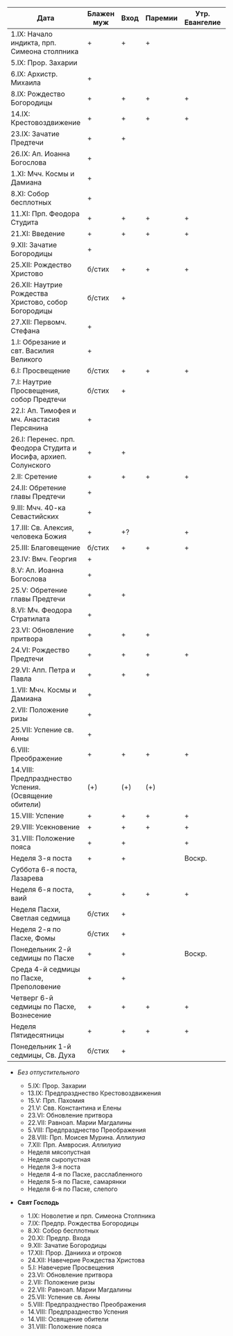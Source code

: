 
| Дата                                                             | Блажен муж | Вход | Паремии | Утр. Евангелие | Блаженны | Кондак  |
|------------------------------------------------------------------|------------|------|---------|----------------|----------|---------|
| 1.IX: Начало индикта, прп. Симеона столпника                     | +          | +    | +       |                | +        | + (св.) |
| 5.IX: Прор. Захарии                                              |            |      |         |                | +        |         |
| 6.IX: Архистр. Михаила                                           | +          |      |         |                | +        |         |
| 8.IX: Рождество Богородицы                                       | +          | +    | +       | +              | +        | +       |
| 14.IX: Крестовоздвижение                                         | +          | +    | +       | +              | +        | +       |
| 23.IX: Зачатие Предтечи                                          | +          | +    |         |                | +        |         |
| 26.IX: Ап. Иоанна Богослова                                      | +          |      |         |                |          |         |
| 1.XI: Мчч. Космы и Дамиана                                       | +          |      |         |                |          |         |
| 8.XI: Собор бесплотных                                           | +          |      |         |                |          |         |
| 11.XI: Прп. Феодора Студита                                      | +          | +    | +       | +              | +        | +       |
| 21.XI: Введение                                                  | +          | +    | +       | +              | -?       | -?      |
| 9.XII: Зачатие Богородицы                                        | +          |      |         |                |          |         |
| 25.XII: Рождество Христово                                       | б/стих     | +    | +       | +              | антиф.   | +       |
| 26.XII: Наутрие Рождества Христово, собор Богородицы             | б/стих     | +    |         |                | +        | -?      |
| 27.XII: Первомч. Стефана                                         | +          |      |         |                |          |         |
| 1.I: Обрезание и свт. Василия Великого                           | +          |      |         |                | +        |         |
| 6.I: Просвещение                                                 | б/стих     | +    | +       | +              | антиф.   | +       |
| 7.I: Наутрие Просвещения, собор Предтечи                         | б/стих     | +    |         |                | +        | +       |
| 22.I: Ап. Тимофея и мч. Анастасия Персянина                      | +          |      |         |                |          |         |
| 26.I: Перенес. прп. Феодора Студита и Иосифа, архиеп. Солунского | +          | +    |         |                | +        | +       |
| 2.II: Сретение                                                   | +          | +    | +       | +              | +        | +       |
| 24.II: Обретение главы Предтечи                                  | +          |      |         |                | +        |         |
| 9.III: Мчч. 40-ка Севастийских                                   | +          |      |         |                | +        |         |
| 17.III: Св. Алексия, человека Божия                              | +          | +?   |         | +              | +        |         |
| 25.III: Благовещение                                             | б/стих     | +    | +       | +              | +        | +       |
| 23.IV: Вмч. Георгия                                              | +          |      |         |                | +        |         |
| 8.V: Ап. Иоанна Богослова                                        | +          |      |         |                | +        |         |
| 25.V: Обретение главы Предтечи                                   | +          | +    |         |                | +        |         |
| 8.VI: Мч. Феодора Стратилата                                     | +          |      |         |                |          |         |
| 23.VI: Обновление притвора                                       | +          | +    | +       |                | +        | +       |
| 24.VI: Рождество Предтечи                                        | +          | +    | +       | +              | +        | +       |
| 29.VI: Апп. Петра и Павла                                        | +          | +    | +       |                | +        | +       |
| 1.VII: Мчч. Космы и Дамиана                                      | +          |      |         |                |          |         |
| 2.VII: Положение ризы                                            | +          |      |         |                |          |         |
| 25.VII: Успение св. Анны                                         | +          |      |         |                |          |         |
| 6.VIII: Преображение                                             | +          | +    | +       | +              | +        | +       |
| 14.VIII: Предпразднество Успения. (Освящение обители)            | (+)        | (+)  | (+)     |                | +        | (+)     |
| 15.VIII: Успение                                                 | +          | +    | +       | +              | +        | +       |
| 29.VIII: Усекновение                                             | +          | +    | +       | +              | +        | +       |
| 31.VIII: Положение пояса                                         | +          | +    |         | +              | +        |         |
| Неделя 3-я поста                                                 | +          | +    |         | Воскр.         | +        | +       |
| Суббота 6-я поста, Лазарева                                      |            |      |         |                | +        |         |
| Неделя 6-я поста, ваий                                           | +          | +    | +       | +              | +        | +       |
| Неделя Пасхи, Светлая седмица                                    | б/стих     | +    |         |                | антиф.   | +       |
| Неделя 2-я по Пасхе, Фомы                                        | б/стих     | +    |         |                | антиф.   | +       |
| Понедельник 2-й седмицы по Пасхе                                 | +          | +    |         | Воскр.         | +        | +       |
| Среда 4-й седмицы по Пасхе, Преполовение                         | +          | +    |         |                | +        | +       |
| Четверг 6-й седмицы по Пасхе, Вознесение                         | +          | +    | +       | +              | антиф.   | +       |
| Неделя Пятидесятницы                                             | +          | +    | +       | +              | антиф.   | +       |
| Понедельник 1-й седмицы, Св. Духа                                | б/стих     | +    |         |                | +        |         |

- *Без отпустительного*
  - 5.IX: Прор. Захарии
  - 13.IX: Предпразднество Крестовоздвижения
  - 15.V: Прп. Пахомия
  - 21.V: Свв. Константина и Елены
  - 23.VI: Обновление притвора
  - 22.VII: Равноап. Марии Магдалины
  - 5.VIII: Предпразднество Преображения
  - 28.VIII: Прп. Моисея Мурина. *Аллилуиа*
  - 7.XII: Прп. Амвросия. *Аллилуиа*
  - Неделя мясопустная
  - Неделя сыропустная
  - Неделя 3-я поста
  - Неделя 4-я по Пасхе, расслабленного
  - Неделя 5-я по Пасхе, самарянки
  - Неделя 6-я по Пасхе, слепого

- **Свят Господь**
    - 1.IX: Новолетие и прп. Симеона Столпника
    - 7.IX: Предпр. Рождества Богородицы
    - 8.XI: Собор бесплотных
    - 20.XI: Предпр. Входа
    - 9.XII: Зачатие Богородицы
    - 17.XII: Прор. Данииха и отроков
    - 24.XII: Навечерие Рождества Христова
    - 5.I: Навечерие Просвещения
    - 23.VI: Обновление притвора
    - 2.VII: Положение ризы
    - 22.VII: Равноап. Марии Магдалины
    - 25.VII: Успение св. Анны
    - 5.VIII: Предпразднество Преображения
    - 14.VIII: Предпразднество Успения
    - 14.VIII: Освящение обители
    - 31.VIII: Положение пояса

